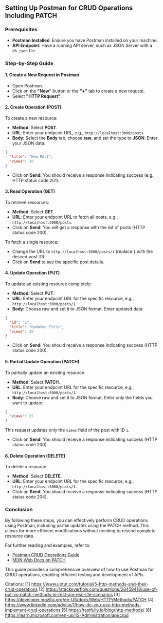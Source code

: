 ## Setting Up Postman for CRUD Operations Including PATCH

### Prerequisites
- **Postman Installed**: Ensure you have Postman installed on your machine.
- **API Endpoint**: Have a running API server, such as JSON Server with a `db.json` file.

### Step-by-Step Guide

#### 1. Create a New Request in Postman
- Open Postman.
- Click on the **"New"** button or the **"+"** tab to create a new request.
- Select **"HTTP Request"**.

#### 2. Create Operation (POST)
To create a new resource:

- **Method**: Select **POST**.
- **URL**: Enter your endpoint URL, e.g., `http://localhost:3000/posts`.
- **Body**: Select the **Body** tab, choose **raw**, and set the type to **JSON**. Enter your JSON data:

```json
{
  "title": "New Post",
  "views": 10
}
```

- Click on **Send**. You should receive a response indicating success (e.g., HTTP status code 201).

#### 3. Read Operation (GET)
To retrieve resources:

- **Method**: Select **GET**.
- **URL**: Enter your endpoint URL to fetch all posts, e.g., `http://localhost:3000/posts`.
- Click on **Send**. You will get a response with the list of posts (HTTP status code 200).

To fetch a single resource:
- Change the URL to `http://localhost:3000/posts/1` (replace `1` with the desired post ID).
- Click on **Send** to see the specific post details.

#### 4. Update Operation (PUT)
To update an existing resource completely:

- **Method**: Select **PUT**.
- **URL**: Enter your endpoint URL for the specific resource, e.g., `http://localhost:3000/posts/1`.
- **Body**: Choose raw and set it to JSON format. Enter updated data:

```json
{
  "id": "1",
  "title": "Updated Title",
  "views": 20
}
```

- Click on **Send**. You should receive a response indicating success (HTTP status code 200).

#### 5. Partial Update Operation (PATCH)
To partially update an existing resource:

- **Method**: Select **PATCH**.
- **URL**: Enter your endpoint URL for the specific resource, e.g., `http://localhost:3000/posts/1`.
- **Body**: Choose raw and set it to JSON format. Enter only the fields you want to update:

```json
{
  "views": 25
}
```

This request updates only the `views` field of the post with ID `1`.

- Click on **Send**. You should receive a response indicating success (HTTP status code 200).

#### 6. Delete Operation (DELETE)
To delete a resource:

- **Method**: Select **DELETE**.
- **URL**: Enter your endpoint URL for the specific resource, e.g., `http://localhost:3000/posts/1`.
- Click on **Send**. You should receive a response indicating success (HTTP status code 204).

### Conclusion
By following these steps, you can effectively perform CRUD operations using Postman, including partial updates using the PATCH method. This allows for more efficient modifications without needing to resend complete resource data.

For further reading and examples, refer to:
- [Postman CRUD Operations Guide](https://blog.nashtechglobal.com/postman-crud/) 
- [MDN Web Docs on PATCH](https://developer.mozilla.org/en-US/docs/Web/HTTP/Methods/PATCH)

This guide provides a comprehensive overview of how to use Postman for CRUD operations, enabling efficient testing and development of APIs.

Citations:
[1] https://www.uptut.com/tutorial/5-http-methods-and-their-crud-operations
[2] https://stackoverflow.com/questions/28459418/use-of-put-vs-patch-methods-in-rest-api-real-life-scenarios
[3] https://developer.mozilla.org/en-US/docs/Web/HTTP/Methods/PATCH
[4] https://www.linkedin.com/advice/1/how-do-you-use-http-methods-implement-crud-operations
[5] https://testfully.io/blog/http-methods/
[6] https://learn.microsoft.com/en-us/IIS-Administration/api/crud
